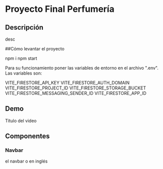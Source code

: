 # Proyecto Final Perfumería

## Descripción
desc

##Cómo levantar el proyecto


npm i
npm start 


Para su funcionamiento poner las variables de entorno en el archivo ".env". Las variables son:

VITE_FIRESTORE_API_KEY 
VITE_FIRESTORE_AUTH_DOMAIN 
VITE_FIRESTORE_PROJECT_ID 
VITE_FIRESTORE_STORAGE_BUCKET 
VITE_FIRESTORE_MESSAGING_SENDER_ID 
VITE_FIRESTORE_APP_ID


## Demo

Título del video

## Componentes

### Navbar


el navbar o en inglés



